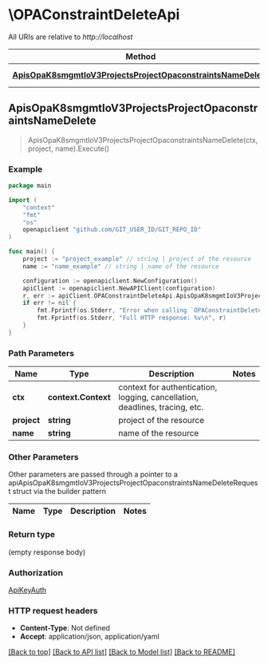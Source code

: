 # \OPAConstraintDeleteApi

All URIs are relative to *http://localhost*

Method | HTTP request | Description
------------- | ------------- | -------------
[**ApisOpaK8smgmtIoV3ProjectsProjectOpaconstraintsNameDelete**](OPAConstraintDeleteApi.md#ApisOpaK8smgmtIoV3ProjectsProjectOpaconstraintsNameDelete) | **Delete** /apis/opa.k8smgmt.io/v3/projects/{project}/opaconstraints/{name} | 



## ApisOpaK8smgmtIoV3ProjectsProjectOpaconstraintsNameDelete

> ApisOpaK8smgmtIoV3ProjectsProjectOpaconstraintsNameDelete(ctx, project, name).Execute()





### Example

```go
package main

import (
    "context"
    "fmt"
    "os"
    openapiclient "github.com/GIT_USER_ID/GIT_REPO_ID"
)

func main() {
    project := "project_example" // string | project of the resource
    name := "name_example" // string | name of the resource

    configuration := openapiclient.NewConfiguration()
    apiClient := openapiclient.NewAPIClient(configuration)
    r, err := apiClient.OPAConstraintDeleteApi.ApisOpaK8smgmtIoV3ProjectsProjectOpaconstraintsNameDelete(context.Background(), project, name).Execute()
    if err != nil {
        fmt.Fprintf(os.Stderr, "Error when calling `OPAConstraintDeleteApi.ApisOpaK8smgmtIoV3ProjectsProjectOpaconstraintsNameDelete``: %v\n", err)
        fmt.Fprintf(os.Stderr, "Full HTTP response: %v\n", r)
    }
}
```

### Path Parameters


Name | Type | Description  | Notes
------------- | ------------- | ------------- | -------------
**ctx** | **context.Context** | context for authentication, logging, cancellation, deadlines, tracing, etc.
**project** | **string** | project of the resource | 
**name** | **string** | name of the resource | 

### Other Parameters

Other parameters are passed through a pointer to a apiApisOpaK8smgmtIoV3ProjectsProjectOpaconstraintsNameDeleteRequest struct via the builder pattern


Name | Type | Description  | Notes
------------- | ------------- | ------------- | -------------



### Return type

 (empty response body)

### Authorization

[ApiKeyAuth](../README.md#ApiKeyAuth)

### HTTP request headers

- **Content-Type**: Not defined
- **Accept**: application/json, application/yaml

[[Back to top]](#) [[Back to API list]](../README.md#documentation-for-api-endpoints)
[[Back to Model list]](../README.md#documentation-for-models)
[[Back to README]](../README.md)

